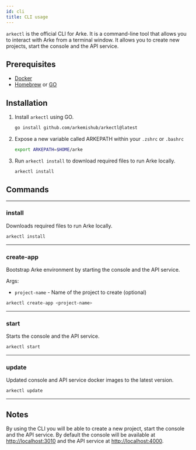 ```yaml
---
id: cli
title: CLI usage
---
```


`arkectl` is the official CLI for Arke. It is a command-line tool that allows you to interact with Arke from a terminal window.
It allows you to create new projects, start the console and the API service.

## Prerequisites
- [Docker](https://docs.docker.com/get-docker/)
- [Homebrew](https://brew.sh/) or [GO](https://golang.org/doc/install)

## Installation

1. Install `arkectl` using GO.
    ```bash
    go install github.com/arkemishub/arkectl@latest
    ```
2. Expose a new variable called ARKEPATH within your `.zshrc` or `.bashrc`
    ```bash title=.zshrc
    export ARKEPATH=$HOME/arke
    ```
3. Run `arkectl install` to download required files to run Arke locally.
   ```bash
   arkectl install
   ```

## Commands
---
### install
Downloads required files to run Arke locally.
    
```bash
arkectl install
```
---
### create-app

Bootstrap Arke environment by starting the console and the API service.

Args:
 - `project-name` - Name of the project to create (optional)

```bash
arkectl create-app <project-name>
```

---
### start

Starts the console and the API service.

```bash
arkectl start
```
---

### update

Updated console and API service docker images to the latest version.

```bash
arkectl update
```
---

## Notes

By using the CLI you will be able to create a new project, start the console and the API service.
By default the console will be available at [http://localhost:3010](http://localhost:3010) and the API service at [http://localhost:4000](http://localhost:4000).
